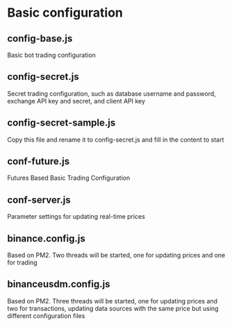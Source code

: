 # Basic configuration

## config-base.js

Basic bot trading configuration

## config-secret.js

Secret trading configuration, such as database username and password, exchange API key and secret, and client API key

## config-secret-sample.js

Copy this file and rename it to config-secret.js and fill in the content to start

## conf-future.js

Futures Based Basic Trading Configuration

## conf-server.js

Parameter settings for updating real-time prices

## binance.config.js

Based on PM2. Two threads will be started, one for updating prices and one for trading

## binanceusdm.config.js

Based on PM2.  Three threads will be started, one for updating prices and two for transactions, updating data sources with the same price but using different configuration files
